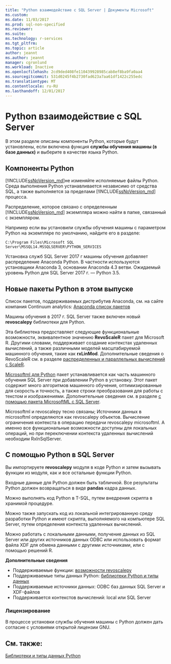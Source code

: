 ```yaml
---
title: "Python взаимодействие с SQL Server | Документы Microsoft"
ms.custom: 
ms.date: 11/03/2017
ms.prod: sql-non-specified
ms.reviewer: 
ms.suite: 
ms.technology: r-services
ms.tgt_pltfrm: 
ms.topic: article
author: jeannt
ms.author: jeannt
manager: cgronlund
ms.workload: Inactive
ms.openlocfilehash: 2cd9ded408fe110439928985cab8ef8ba9fa0aa4
ms.sourcegitcommit: 531d0245f4b2730fad623a7aa61df1422c255edc
ms.translationtype: MT
ms.contentlocale: ru-RU
ms.lasthandoff: 12/01/2017
---
```

# <a name="python-interoperability-with-sql-server"></a>Python взаимодействие с SQL Server

В этом разделе описаны компоненты Python, которые будут установлены, если включена функция **службы обучения машины (в базе данных)** и выберите в качестве языка Python.

## <a name="python-components"></a>Компоненты Python

[!INCLUDE[ssNoVersion_md](../../includes/ssnoversion-md.md)]не изменяйте исполняемые файлы Python. Среда выполнения Python устанавливается независимо от средства SQL, а также выполняется за пределами [!INCLUDE[ssNoVersion_md](../../includes/ssnoversion-md.md)] процесса.

Распределение, которое связано с определенным [!INCLUDE[ssNoVersion_md](../../includes/ssnoversion-md.md)] экземпляра можно найти в папке, связанный с экземпляром.

Например если вы установили службы обучения машины с параметром Python на экземпляре по умолчанию, найдите его в разделе:

`C:\Program Files\Microsoft SQL Server\MSSQL14.MSSQLSERVER\PYTHON_SERVICES`

Установка служб SQL Server 2017 г машины обучения добавляет распределение Anaconda Python. В частности используются установщики Anaconda 3, основании Anaconda 4.3 ветви. Ожидаемый уровень Python для SQL Server 2017 г. — Python 3.5.

## <a name="new-python-packages-in-this-release"></a>Новые пакеты Python в этом выпуске

Список пакетов, поддерживаемых дистрибутив Anaconda, см. на сайте компания Continuum analytics: [Anaconda список пакетов](https://docs.continuum.io/anaconda/pkg-docs)

Машины обучения в 2017 г. SQL Server также включен новый **revoscalepy** библиотеки для Python.

Эта библиотека предоставляет следующие функциональные возможности, эквивалентное значению **RevoScaleR** пакет для Microsoft R. Другими словами, поддерживает создание контекстах удаленных вычислений, а также различными моделей масштабируемой машинного обучения, такие как **rxLinMod**. Дополнительные сведения о RevoScaleR см. в разделе [распределенных и параллельных вычислений с ScaleR](https://msdn.microsoft.com/microsoft-r/scaler-distributed-computing).

[Microsoftml для Python](https://docs.microsoft.com/machine-learning-server/python-reference/microsoftml/microsoftml-package) пакет устанавливается как часть машинного обучения SQL Server при добавлении Python в установку. Этот пакет содержит много алгоритмов машинного обучения, оптимизированные для скорость и точность, а также строки преобразования для работы с текстом и изображениями. Дополнительные сведения см. в разделе [с помощью пакета MicrosoftML с SQL Server](https://docs.microsoft.com/sql/advanced-analytics/using-the-microsoftml-package).

Microsoftml и revoscalepy тесно связаны; Источники данных в microsoftml определяются как revoscalepy объектов. Вычисление ограничения контекста в операцию передачи revoscalepy microsoftml. А именно все функциональные возможности доступны для локальных операций, но при переключении контекста удаленных вычислений необходим RxInSqlServer.

## <a name="using-python-in-sql-server"></a>С помощью Python в SQL Server

Вы импортируете **revoscalepy** модуля в коде Python и затем вызывать функции из модуля, как и все остальные функции Python.

Входные данные для Python должен быть табличной. Все результаты Python должен возвращаться в виде **pandas** кадра данных.

Можно выполнять код Python в T-SQL, путем внедрения скрипта в хранимой процедуре.

Можно также запускать код из локальной интегрированную среду разработки Python и имеют скрипта, выполняемого на компьютере SQL Server, путем определения контекста удаленных вычислений.

Можно работать с локальными данными, получение данных из SQL Server или других источников данных ODBC или использовать формат файла XDF для обмена данными с другими источниками, или с помощью решений R.

**Дополнительные сведения**

+ Поддерживаемые функции: [возможности revoscalepy](what-is-revoscalepy.md) 
+ Поддерживаемые типы данных Python: [библиотеки Python и типы данных](python-libraries-and-data-types.md)
+ Поддерживаемые источники данных: ODBC баз данных SQL Server и XDF-файлов
+ Поддерживается контекстов вычислений: local или SQL Server

### <a name="licensing"></a>Лицензирование

В процессе установки службы обучения машины с Python должен дать согласие с условиями открытой лицензии GNU.

## <a name="see-also"></a>См. также:

[Библиотеки и типы данных Python](python-libraries-and-data-types.md)
